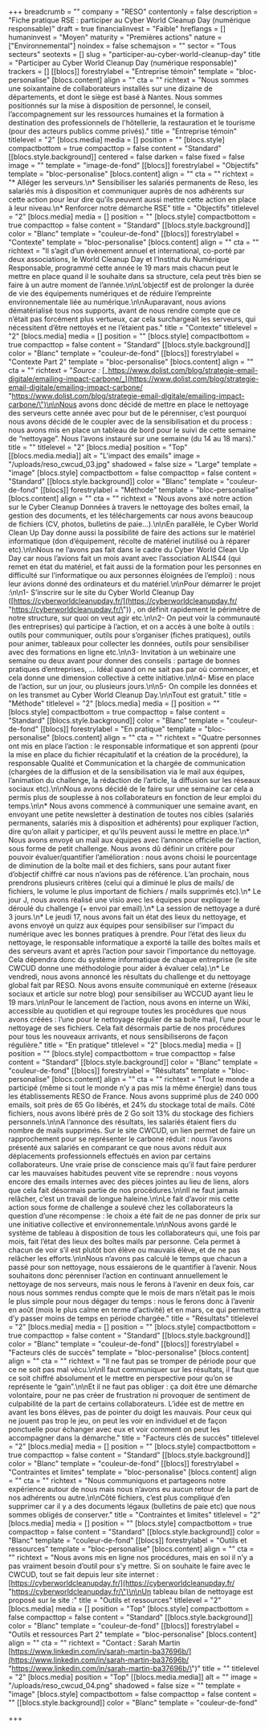 +++
breadcrumb = ""
company = "RESO"
contentonly = false
description = "Fiche pratique RSE : participer au Cyber World Cleanup Day (numérique responsable)"
draft = true
financialinvest = "Faible"
hreflangs = []
humaninvest = "Moyen"
maturity = "Premières actions"
nature = ["Environnemental"]
noindex = false
schemajson = ""
sector = "Tous secteurs"
seotexts = []
slug = "participer-au-cyber-world-cleanup-day"
title = "Participer au Cyber World Cleanup Day (numérique responsable)"
trackers = []
[[blocs]]
forestrylabel = "Entreprise témoin"
template = "bloc-personalise"
[blocs.content]
align = ""
cta = ""
richtext = "Nous sommes une soixantaine de collaborateurs installés sur une dizaine de départements, et dont le siège est basé à Nantes. Nous sommes positionnés sur la mise à disposition de personnel, le conseil, l’accompagnement sur les ressources humaines et la formation à destination des professionnels de l'hôtellerie, la restauration et le tourisme (pour des acteurs publics comme privés)."
title = "Entreprise témoin"
titlelevel = "2"
[blocs.media]
media = []
position = ""
[blocs.style]
compactbottom = true
compacttop = false
content = "Standard"
[[blocs.style.background]]
centered = false
darken = false
fixed = false
image = ""
template = "image-de-fond"
[[blocs]]
forestrylabel = "Objectifs"
template = "bloc-personalise"
[blocs.content]
align = ""
cta = ""
richtext = "* Alléger les serveurs.\n* Sensibiliser les salariés permanents de Reso, les salariés mis à disposition et communiquer auprès de nos adhérents sur cette action pour leur dire qu’ils peuvent aussi mettre cette action en place à leur niveau.\n* Renforcer notre démarche RSE"
title = "Objectifs"
titlelevel = "2"
[blocs.media]
media = []
position = ""
[blocs.style]
compactbottom = true
compacttop = false
content = "Standard"
[[blocs.style.background]]
color = "Blanc"
template = "couleur-de-fond"
[[blocs]]
forestrylabel = "Contexte"
template = "bloc-personalise"
[blocs.content]
align = ""
cta = ""
richtext = "Il s’agit d’un évènement annuel et international, co-porté par deux associations, le World Cleanup Day et l’Institut du Numérique Responsable, programmé cette année le 19 mars mais chacun peut le mettre en place quand il le souhaite dans sa structure, cela peut très bien se faire à un autre moment de l’année.\n\nL’objectif est de prolonger la durée de vie des équipements numériques et de réduire l’empreinte environnementale liée au numérique.\n\nAuparavant, nous avions dématérialisé tous nos supports, avant de nous rendre compte que ce n’était pas forcément plus vertueux, car cela surchargeait les serveurs, qui nécessitent d’être nettoyés et ne l’étaient pas."
title = "Contexte"
titlelevel = "2"
[blocs.media]
media = []
position = ""
[blocs.style]
compactbottom = true
compacttop = false
content = "Standard"
[[blocs.style.background]]
color = "Blanc"
template = "couleur-de-fond"
[[blocs]]
forestrylabel = "Contexte Part 2"
template = "bloc-personalise"
[blocs.content]
align = ""
cta = ""
richtext = "_Source :_ [_https://www.dolist.com/blog/strategie-email-digitale/emailing-impact-carbone/_](https://www.dolist.com/blog/strategie-email-digitale/emailing-impact-carbone/ \"https://www.dolist.com/blog/strategie-email-digitale/emailing-impact-carbone/\")\n\nNous avons donc décidé de mettre en place le nettoyage des serveurs cette année avec pour but de le pérenniser, c’est pourquoi nous avons décidé de le coupler avec de la sensibilisation et du process : nous avons mis en place un tableau de bord pour le suivi de cette semaine de “nettoyage”. Nous l’avons instauré sur une semaine (du 14 au 18 mars)."
title = ""
titlelevel = "2"
[blocs.media]
position = "Top"
[[blocs.media.media]]
alt = "L'impact des emails"
image = "/uploads/reso_cwcud_03.jpg"
shadowed = false
size = "Large"
template = "image"
[blocs.style]
compactbottom = false
compacttop = false
content = "Standard"
[[blocs.style.background]]
color = "Blanc"
template = "couleur-de-fond"
[[blocs]]
forestrylabel = "Méthode"
template = "bloc-personalise"
[blocs.content]
align = ""
cta = ""
richtext = "Nous avons axé notre action sur le Cyber Cleanup Données à travers le nettoyage des boîtes email, la gestion des documents, et les téléchargements car nous avons beaucoup de fichiers (CV, photos, bulletins de paie…).\n\nEn parallèle, le Cyber World Clean Up Day donne aussi la possibilité de faire des actions sur le matériel informatique (don d’équipement, récolte de matériel inutilisé ou à réparer etc).\n\nNous ne l’avons pas fait dans le cadre du Cyber World Clean Up Day car nous l’avions fait un mois avant avec l’association ALIS44 (qui remet en état du matériel, et fait aussi de la formation pour les personnes en difficulté sur l’informatique ou aux personnes éloignées de l’emploi) : nous leur avions donné des ordinateurs et du matériel.\n\nPour démarrer le projet :\n\n1- S’inscrire sur le site du Cyber World Cleanup Day ([https://cyberworldcleanupday.fr/](https://cyberworldcleanupday.fr/ \"https://cyberworldcleanupday.fr/\")) , on définit rapidement le périmètre de notre structure, sur quoi on veut agir etc.\n\n2- On peut voir la communauté (les entreprises) qui participe à l’action, et on a accès à une boîte à outils : outils pour communiquer, outils pour s’organiser (fiches pratiques), outils pour animer, tableaux pour collecter les données, outils pour sensibiliser avec des formations en ligne etc.\n\n3- Invitation à un webinaire une semaine ou deux avant pour donner des conseils : partage de bonnes pratiques d’entreprises, … Idéal quand on ne sait pas par où commencer, et cela donne une dimension collective à cette initiative.\n\n4- Mise en place de l’action, sur un jour, ou plusieurs jours.\n\n5- On compile les données et on les transmet au Cyber World Cleanup Day.\n\nTout est gratuit."
title = "Méthode"
titlelevel = "2"
[blocs.media]
media = []
position = ""
[blocs.style]
compactbottom = true
compacttop = false
content = "Standard"
[[blocs.style.background]]
color = "Blanc"
template = "couleur-de-fond"
[[blocs]]
forestrylabel = "En pratique"
template = "bloc-personalise"
[blocs.content]
align = ""
cta = ""
richtext = "Quatre personnes ont mis en place l’action : le responsable informatique et son apprenti (pour la mise en place du fichier récapitulatif et la création de la procédure), la responsable Qualité et Communication et la chargée de communication (chargées de la diffusion et de la sensibilisation via le mail aux équipes, l’animation du challenge, la rédaction de l’article, la diffusion sur les réseaux sociaux etc).\n\nNous avons décidé de le faire sur une semaine car cela a permis plus de souplesse à nos collaborateurs en fonction de leur emploi du temps.\n\n* Nous avons commencé à communiquer une semaine avant, en envoyant une petite newsletter à destination de toutes nos cibles (salariés permanents, salariés mis à disposition et adhérents) pour expliquer l’action, dire qu’on allait y participer, et qu’ils peuvent aussi le mettre en place.\n* Nous avons envoyé un mail aux équipes avec l’annonce officielle de l’action, sous forme de petit challenge. Nous avons dû définir un critère pour pouvoir évaluer/quantifier l’amélioration : nous avons choisi le pourcentage de diminution de la boîte mail et des fichiers, sans pour autant fixer d’objectif chiffré car nous n’avions pas de référence. L’an prochain, nous prendrons plusieurs critères (celui qui a diminué le plus de mails/ de fichiers, le volume le plus important de fichiers / mails supprimés etc).\n* Le jour J, nous avons réalisé une visio avec les équipes pour expliquer le déroulé du challenge (+ envoi par email).\n* La session de nettoyage a duré 3 jours.\n* Le jeudi 17, nous avons fait un état des lieux du nettoyage, et avons envoyé un quizz aux équipes pour sensibiliser sur l’impact du numérique avec les bonnes pratiques à prendre. Pour l’état des lieux du nettoyage, le responsable informatique a exporté la taille des boîtes mails et des serveurs avant et après l’action pour savoir l’importance du nettoyage. Cela dépendra donc du système informatique de chaque entreprise (le site CWCUD donne une méthodologie pour aider à évaluer cela).\n* Le vendredi, nous avons annoncé les résultats du challenge et du nettoyage global fait par RESO. Nous avons ensuite communiqué en externe (réseaux sociaux et article sur notre blog) pour sensibiliser au WCCUD ayant lieu le 19 mars.\n\nPour le lancement de l’action, nous avons en interne un Wiki, accessible au quotidien et qui regroupe toutes les procédures que nous avons créées : l’une pour le nettoyage régulier de sa boîte mail, l’une pour le nettoyage de ses fichiers. Cela fait désormais partie de nos procédures pour tous les nouveaux arrivants, et nous sensibiliserons de façon régulière."
title = "En pratique"
titlelevel = "2"
[blocs.media]
media = []
position = ""
[blocs.style]
compactbottom = true
compacttop = false
content = "Standard"
[[blocs.style.background]]
color = "Blanc"
template = "couleur-de-fond"
[[blocs]]
forestrylabel = "Résultats"
template = "bloc-personalise"
[blocs.content]
align = ""
cta = ""
richtext = "Tout le monde a participé (même si tout le monde n’y a pas mis la même énergie) dans tous les établissements RESO de France. Nous avons supprimé plus de 240 000 emails, soit près de 65 Go libérés, et 24% du stockage total de mails. Côté fichiers, nous avons libéré près de 2 Go soit 13% du stockage des fichiers personnels.\n\nA l’annonce des résultats, les salariés étaient fiers du nombre de mails supprimés. Sur le site CWCUD, un lien permet de faire un rapprochement pour se représenter le carbone réduit : nous l’avons présenté aux salariés en comparant ce que nous avons réduit aux déplacements professionnels effectués en avion par certains collaborateurs. Une vraie prise de conscience mais qu’il faut faire perdurer car les mauvaises habitudes peuvent vite se reprendre : nous voyons encore des emails internes avec des pièces jointes au lieu de liens, alors que cela fait désormais partie de nos procédures.\n\nIl ne faut jamais relâcher, c’est un travail de longue haleine.\n\nLe fait d’avoir mis cette action sous forme de challenge a soulevé chez les collaborateurs la question d’une récompense : le choix a été fait de ne pas donner de prix sur une initiative collective et environnementale.\n\nNous avons gardé le système de tableau à disposition de tous les collaborateurs qui, une fois par mois, fait l’état des lieux des boîtes mails par personne. Cela permet à chacun de voir s’il est plutôt bon élève ou mauvais élève, et de ne pas relâcher les efforts.\n\nNous n’avons pas calculé le temps que chacun a passé pour son nettoyage, nous essaierons de le quantifier à l’avenir. Nous souhaitons donc pérenniser l’action en continuant annuellement le nettoyage de nos serveurs, mais nous le ferons à l’avenir en deux fois, car nous nous sommes rendus compte que le mois de mars n’était pas le mois le plus simple pour nous dégager du temps : nous le ferons donc à l’avenir en août (mois le plus calme en terme d’activité) et en mars, ce qui permettra d’y passer moins de temps en période chargée."
title = "Résultats"
titlelevel = "2"
[blocs.media]
media = []
position = ""
[blocs.style]
compactbottom = true
compacttop = false
content = "Standard"
[[blocs.style.background]]
color = "Blanc"
template = "couleur-de-fond"
[[blocs]]
forestrylabel = "Facteurs clés de succès"
template = "bloc-personalise"
[blocs.content]
align = ""
cta = ""
richtext = "Il ne faut pas se tromper de période pour que ce ne soit pas mal vécu.\n\nIl faut communiquer sur les résultats, il faut que ce soit chiffré absolument et le mettre en perspective pour qu’on se représente le “gain”.\n\nEt il ne faut pas obliger : ça doit être une démarche volontaire, pour ne pas créer de frustration ni provoquer de sentiment de culpabilité de la part de certains collaborateurs. L’idée est de mettre en avant les bons élèves, pas de pointer du doigt les mauvais. Pour ceux qui ne jouent pas trop le jeu, on peut les voir en individuel et de façon ponctuelle pour échanger avec eux et voir comment on peut les accompagner dans la démarche."
title = "Facteurs clés de succès"
titlelevel = "2"
[blocs.media]
media = []
position = ""
[blocs.style]
compactbottom = true
compacttop = false
content = "Standard"
[[blocs.style.background]]
color = "Blanc"
template = "couleur-de-fond"
[[blocs]]
forestrylabel = "Contraintes et limites"
template = "bloc-personalise"
[blocs.content]
align = ""
cta = ""
richtext = "Nous communiquons et partageons notre expérience autour de nous mais nous n’avons eu aucun retour de la part de nos adhérents ou autre.\n\nCôté fichiers, c’est plus compliqué d’en supprimer car il y a des documents légaux (bulletins de paie etc) que nous sommes obligés de conserver."
title = "Contraintes et limites"
titlelevel = "2"
[blocs.media]
media = []
position = ""
[blocs.style]
compactbottom = true
compacttop = false
content = "Standard"
[[blocs.style.background]]
color = "Blanc"
template = "couleur-de-fond"
[[blocs]]
forestrylabel = "Outils et ressources"
template = "bloc-personalise"
[blocs.content]
align = ""
cta = ""
richtext = "Nous avons mis en ligne nos procédures, mais en soi il n’y a pas vraiment besoin d’outil pour s’y mettre. Si on souhaite le faire avec le CWCUD, tout se fait depuis leur site internet : [https://cyberworldcleanupday.fr/](https://cyberworldcleanupday.fr/ \"https://cyberworldcleanupday.fr/\")\n\nUn tableau bilan de nettoyage est proposé sur le site :"
title = "Outils et ressources"
titlelevel = "2"
[blocs.media]
media = []
position = "Top"
[blocs.style]
compactbottom = false
compacttop = false
content = "Standard"
[[blocs.style.background]]
color = "Blanc"
template = "couleur-de-fond"
[[blocs]]
forestrylabel = "Outils et ressources Part 2"
template = "bloc-personalise"
[blocs.content]
align = ""
cta = ""
richtext = "Contact : Sarah Martin [https://www.linkedin.com/in/sarah-martin-ba37696b/](https://www.linkedin.com/in/sarah-martin-ba37696b/ \"https://www.linkedin.com/in/sarah-martin-ba37696b/\")"
title = ""
titlelevel = "2"
[blocs.media]
position = "Top"
[[blocs.media.media]]
alt = ""
image = "/uploads/reso_cwcud_04.png"
shadowed = false
size = ""
template = "image"
[blocs.style]
compactbottom = false
compacttop = false
content = ""
[[blocs.style.background]]
color = "Blanc"
template = "couleur-de-fond"

+++
